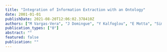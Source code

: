 ```yaml
---
title: "Integration of Information Extraction with an Ontology"
date: 2001-01-01
publishDate: 2021-08-20T12:06:02.378410Z
authors: ["M Vargas-Vera", "J Domingue", "Y Kalfoglou", "E Motta", "Simon Buckingham Shum"]
publication_types: ["0"]
abstract: ""
featured: false
publication: ""
---
```


